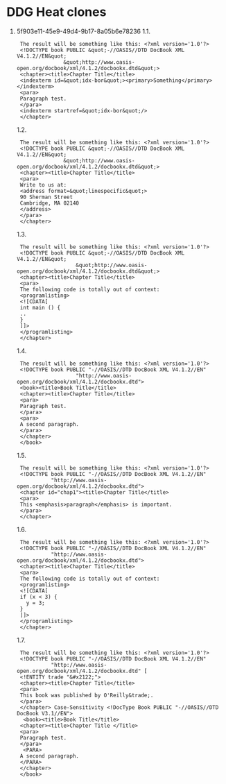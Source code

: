 ﻿# DDG Heat clones

1. 5f903e11-45e9-49d4-9b17-8a05b6e78236
    1.1.

        The result will be something like this: <?xml version='1.0'?>
        <!DOCTYPE book PUBLIC &quot;-//OASIS//DTD DocBook XML V4.1.2//EN&quot;
                      &quot;http://www.oasis-open.org/docbook/xml/4.1.2/docbookx.dtd&quot;>
        <chapter><title>Chapter Title</title>
        <indexterm id=&quot;idx-bor&quot;><primary>Something</primary></indexterm>
        <para>
        Paragraph test.
        </para>
        <indexterm startref=&quot;idx-bor&quot;/>
        </chapter>
    
    1.2.

        The result will be something like this: <?xml version='1.0'?>
        <!DOCTYPE book PUBLIC &quot;-//OASIS//DTD DocBook XML V4.1.2//EN&quot;
                      &quot;http://www.oasis-open.org/docbook/xml/4.1.2/docbookx.dtd&quot;>
        <chapter><title>Chapter Title</title>
        <para>
        Write to us at:
        <address format=&quot;linespecific&quot;>
        90 Sherman Street
        Cambridge, MA 02140
        </address>
        </para>
        </chapter>

    1.3.

        The result will be something like this: <?xml version='1.0'?>
        <!DOCTYPE book PUBLIC &quot;-//OASIS//DTD DocBook XML V4.1.2//EN&quot;
                          &quot;http://www.oasis-open.org/docbook/xml/4.1.2/docbookx.dtd&quot;>
        <chapter><title>Chapter Title</title>
        <para>
        The following code is totally out of context:
        <programlisting>
        <![CDATA[
        int main () {
        ..
        }
        ]]>
        </programlisting>
        </chapter>

    1.4.

        The result will be something like this: <?xml version='1.0'?>
        <!DOCTYPE book PUBLIC "-//OASIS//DTD DocBook XML V4.1.2//EN"
                          "http://www.oasis-open.org/docbook/xml/4.1.2/docbookx.dtd">
        <book><title>Book Title</title>
        <chapter><title>Chapter Title</title>
        <para>
        Paragraph test.
        </para>
        <para>
        A second paragraph.
        </para>
        </chapter>
        </book>

    1.5.

        The result will be something like this: <?xml version='1.0'?>
        <!DOCTYPE book PUBLIC "-//OASIS//DTD DocBook XML V4.1.2//EN"
                  "http://www.oasis-open.org/docbook/xml/4.1.2/docbookx.dtd">
        <chapter id="chap1"><title>Chapter Title</title>
        <para>
        This <emphasis>paragraph</emphasis> is important.
        </para>
        </chapter>

    1.6.

        The result will be something like this: <?xml version='1.0'?>
        <!DOCTYPE book PUBLIC "-//OASIS//DTD DocBook XML V4.1.2//EN"
                  "http://www.oasis-open.org/docbook/xml/4.1.2/docbookx.dtd">
        <chapter><title>Chapter Title</title>
        <para>
        The following code is totally out of context:
        <programlisting>
        <![CDATA[
        if (x < 3) {
          y = 3;
        }
        ]]>
        </programlisting>
        </chapter>

    1.7.

        The result will be something like this: <?xml version='1.0'?>
        <!DOCTYPE book PUBLIC "-//OASIS//DTD DocBook XML V4.1.2//EN"
                  "http://www.oasis-open.org/docbook/xml/4.1.2/docbookx.dtd" [
        <!ENTITY trade "&#x2122;">
        <chapter><title>Chapter Title</title>
        <para>
        This book was published by O'Reilly&trade;.
        </para>
        </chapter> Case-Sensitivity <!DocType Book PUBLIC "-//OASIS//DTD DocBook V3.1//EN">
         <book><title>Book Title</title>
        <chapter><title>Chapter Title </Title>
        <para>
        Paragraph test.
        </para>
         <PARA>
        A second paragraph.
        </PARA>
        </chapter>
        </book>

